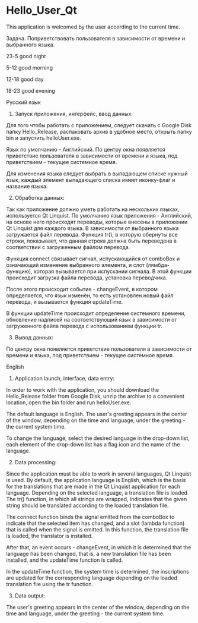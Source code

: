 # Hello_User_Qt
This application is welcomed by the user according to the current time.


Задача. Поприветствовать пользователя в зависимости от времени и выбранного языка.

23-5 good night

5-12 good morning

12-18 good day

18-23 good evening

Русский язык

1) Запуск приложения, интерфейс, ввод данных:

Для того чтобы работать с приложением, следует скачать с Google Disk папку Hello_Release, распаковать архив в удобное место, открыть папку bin и запустить helloUser.exe.

Язык по умолчанию - Английский. По центру окна появляется приветствие пользователя в зависимости от времени и языка, под приветствием - текущее системное время.

Для изменения языка следует выбрать в выпадающем списке нужный язык, каждый элемент выпадающего списка имеет иконку-флаг и название языка.

2) Обработка данных:

Так как приложение должно уметь работать на нескольких языках, используется Qt Linquist. По умолчанию язык приложения - Английский, на основе него происходят переводы, которые внесены в приложении Qt Linquist для каждого языка. В зависимости от выбранного языка загружается файл перевода. Функция tr(), в которую обернуты все строки, показывает, что данная строка должна быть переведена в соответствии с загруженным файлом перевода.

Функция connect связывает сигнал, испускающийся от comboBox и означающий изменение выбранного элемента, и слот (лямбда-функцию), которая вызывается при испускании сигнала. В этой функции происходит загрузка файла перевода, установка переводчика.

После этого происходит событие - changeEvent, в котором определяется, что язык изменён, то есть установлен новый файл перевода, и вызывается функция updateTime.

В функции updateTime происходит определение системного времени, обновление надписей на соответствующий язык в зависимости от загруженного файла перевода с использованием функции tr.

3) Вывод данных:

По центру окна появляется приветствие пользователя в зависимости от времени и языка, под приветствием - текущее системное время.

English

1) Application launch, interface, data entry:

In order to work with the application, you should download the Hello_Release folder from Google Disk, unzip the archive to a convenient location, open the bin folder and run helloUser.exe.

The default language is English. The user's greeting appears in the center of the window, depending on the time and language, under the greeting - the current system time.

To change the language, select the desired language in the drop-down list, each element of the drop-down list has a flag icon and the name of the language.

2) Data processing:

Since the application must be able to work in several languages, Qt Linquist is used. By default, the application language is English, which is the basis for the translations that are made in the Qt Linquist application for each language. Depending on the selected language, a translation file is loaded. The tr() function, in which all strings are wrapped, indicates that the given string should be translated according to the loaded translation file.

The connect function binds the signal emitted from the comboBox to indicate that the selected item has changed, and a slot (lambda function) that is called when the signal is emitted. In this function, the translation file is loaded, the translator is installed.

After that, an event occurs - changeEvent, in which it is determined that the language has been changed, that is, a new translation file has been installed, and the updateTime function is called.

In the updateTime function, the system time is determined, the inscriptions are updated for the corresponding language depending on the loaded translation file using the tr function.

3) Data output:

The user's greeting appears in the center of the window, depending on the time and language, under the greeting - the current system time.
